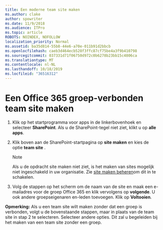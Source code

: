 ```yaml
---
title: Een moderne team site maken
ms.author: clake
author: spowriter
ms.date: 11/9/2018
ms.audience: ITPro
ms.topic: article
ROBOTS: NOINDEX, NOFOLLOW
localization_priority: Normal
ms.assetid: ba35d814-55b8-44e6-a70e-011b91d2bbcb
ms.openlocfilehash: caeb3d464ecb528f3ffc87cf75be4a3f9b410798
ms.sourcegitcommit: 037331d71f06750d972c0b6278b23bb15c4806ca
ms.translationtype: MT
ms.contentlocale: nl-NL
ms.lasthandoff: 10/18/2019
ms.locfileid: "36516312"
---
```

# <a name="create-an-office-365-group-connected-team-site"></a>Een Office 365 groep-verbonden team site maken

1. Klik op het startprogramma voor apps in de linkerbovenhoek en selecteer **SharePoint**. Als u de SharePoint-tegel niet ziet, klikt u op **alle apps**.
    
2. Klik boven aan de SharePoint-startpagina op **site maken** en kies de optie **team site** . 
    
    > [!NOTE]
    > Als u de opdracht site maken niet ziet, is het maken van sites mogelijk niet ingeschakeld in uw organisatie. Zie [site maken beheren](https://go.microsoft.com/fwlink/?linkid=2009644)om dit in te schakelen. 
  
3. Volg de stappen op het scherm om de naam van de site en maak een e-mailadres voor de groep Office 365 en klik vervolgens op **volgende**. U ook andere groepseigenaren en-leden toevoegen. Klik op **Voltooien**.
  
 **Opmerking:** Als u een team site wilt maken zonder dat een groep is verbonden, volgt u de bovenstaande stappen, maar in plaats van de team site in stap 2 te selecteren. Selecteer andere opties. Dit zal u begeleiden bij het maken van een team site zonder een groep. 
    

